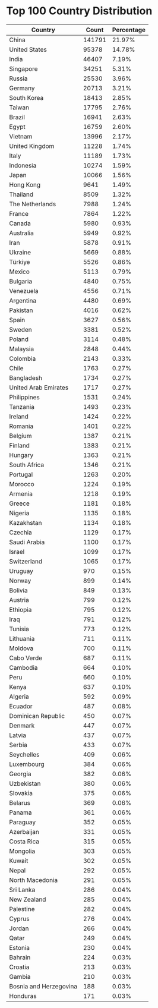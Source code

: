 # Top 100 Country Distribution
| Country | Count | Percentage |
|----|----|----|
| China | 141791 | 21.97% |
| United States | 95378 | 14.78% |
| India | 46407 | 7.19% |
| Singapore | 34251 | 5.31% |
| Russia | 25530 | 3.96% |
| Germany | 20713 | 3.21% |
| South Korea | 18413 | 2.85% |
| Taiwan | 17795 | 2.76% |
| Brazil | 16941 | 2.63% |
| Egypt | 16759 | 2.60% |
| Vietnam | 13996 | 2.17% |
| United Kingdom | 11228 | 1.74% |
| Italy | 11189 | 1.73% |
| Indonesia | 10274 | 1.59% |
| Japan | 10066 | 1.56% |
| Hong Kong | 9641 | 1.49% |
| Thailand | 8509 | 1.32% |
| The Netherlands | 7988 | 1.24% |
| France | 7864 | 1.22% |
| Canada | 5980 | 0.93% |
| Australia | 5949 | 0.92% |
| Iran | 5878 | 0.91% |
| Ukraine | 5669 | 0.88% |
| Türkiye | 5526 | 0.86% |
| Mexico | 5113 | 0.79% |
| Bulgaria | 4840 | 0.75% |
| Venezuela | 4556 | 0.71% |
| Argentina | 4480 | 0.69% |
| Pakistan | 4016 | 0.62% |
| Spain | 3627 | 0.56% |
| Sweden | 3381 | 0.52% |
| Poland | 3114 | 0.48% |
| Malaysia | 2848 | 0.44% |
| Colombia | 2143 | 0.33% |
| Chile | 1763 | 0.27% |
| Bangladesh | 1734 | 0.27% |
| United Arab Emirates | 1717 | 0.27% |
| Philippines | 1531 | 0.24% |
| Tanzania | 1493 | 0.23% |
| Ireland | 1424 | 0.22% |
| Romania | 1401 | 0.22% |
| Belgium | 1387 | 0.21% |
| Finland | 1383 | 0.21% |
| Hungary | 1363 | 0.21% |
| South Africa | 1346 | 0.21% |
| Portugal | 1263 | 0.20% |
| Morocco | 1224 | 0.19% |
| Armenia | 1218 | 0.19% |
| Greece | 1181 | 0.18% |
| Nigeria | 1135 | 0.18% |
| Kazakhstan | 1134 | 0.18% |
| Czechia | 1129 | 0.17% |
| Saudi Arabia | 1100 | 0.17% |
| Israel | 1099 | 0.17% |
| Switzerland | 1065 | 0.17% |
| Uruguay | 970 | 0.15% |
| Norway | 899 | 0.14% |
| Bolivia | 849 | 0.13% |
| Austria | 799 | 0.12% |
| Ethiopia | 795 | 0.12% |
| Iraq | 791 | 0.12% |
| Tunisia | 773 | 0.12% |
| Lithuania | 711 | 0.11% |
| Moldova | 700 | 0.11% |
| Cabo Verde | 687 | 0.11% |
| Cambodia | 664 | 0.10% |
| Peru | 660 | 0.10% |
| Kenya | 637 | 0.10% |
| Algeria | 592 | 0.09% |
| Ecuador | 487 | 0.08% |
| Dominican Republic | 450 | 0.07% |
| Denmark | 447 | 0.07% |
| Latvia | 437 | 0.07% |
| Serbia | 433 | 0.07% |
| Seychelles | 409 | 0.06% |
| Luxembourg | 384 | 0.06% |
| Georgia | 382 | 0.06% |
| Uzbekistan | 380 | 0.06% |
| Slovakia | 375 | 0.06% |
| Belarus | 369 | 0.06% |
| Panama | 361 | 0.06% |
| Paraguay | 352 | 0.05% |
| Azerbaijan | 331 | 0.05% |
| Costa Rica | 315 | 0.05% |
| Mongolia | 303 | 0.05% |
| Kuwait | 302 | 0.05% |
| Nepal | 292 | 0.05% |
| North Macedonia | 291 | 0.05% |
| Sri Lanka | 286 | 0.04% |
| New Zealand | 285 | 0.04% |
| Palestine | 282 | 0.04% |
| Cyprus | 276 | 0.04% |
| Jordan | 266 | 0.04% |
| Qatar | 249 | 0.04% |
| Estonia | 230 | 0.04% |
| Bahrain | 224 | 0.03% |
| Croatia | 213 | 0.03% |
| Gambia | 210 | 0.03% |
| Bosnia and Herzegovina | 188 | 0.03% |
| Honduras | 171 | 0.03% |
